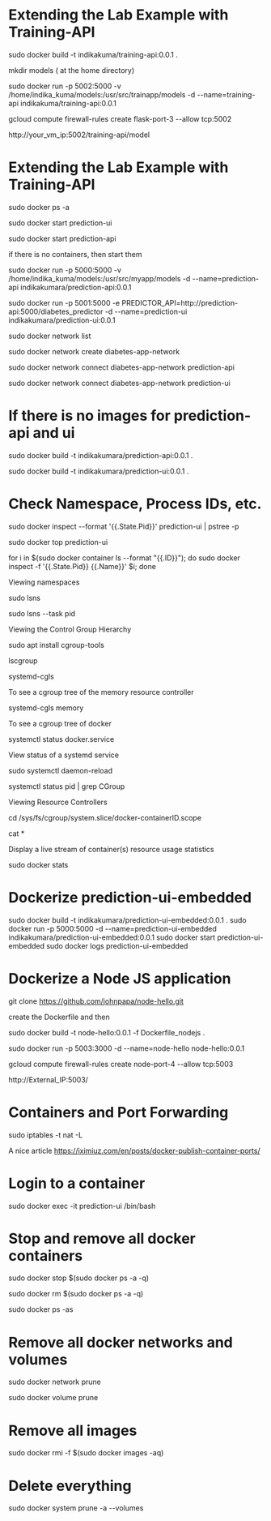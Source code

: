 # Extending the Lab Example with Training-API

sudo docker build -t indikakuma/training-api:0.0.1 .

mkdir models  ( at the home directory)

sudo docker run -p  5002:5000 -v /home/indika_kuma/models:/usr/src/trainapp/models -d --name=training-api indikakuma/training-api:0.0.1

gcloud compute firewall-rules create flask-port-3 --allow tcp:5002

http://your_vm_ip:5002/training-api/model

# Extending the Lab Example with Training-API


sudo docker ps -a

sudo docker start prediction-ui

sudo docker start prediction-api

if there is no containers, then start them 

sudo docker run -p  5000:5000 -v /home/indika_kuma/models:/usr/src/myapp/models -d --name=prediction-api indikakumara/prediction-api:0.0.1

sudo docker run -p 5001:5000 -e PREDICTOR_API=http://prediction-api:5000/diabetes_predictor -d --name=prediction-ui indikakumara/prediction-ui:0.0.1


sudo docker network list

sudo docker network create diabetes-app-network 

sudo docker network connect diabetes-app-network prediction-api

sudo docker network connect diabetes-app-network prediction-ui

# If there is no images for prediction-api and ui

sudo docker build -t indikakumara/prediction-api:0.0.1 .

sudo docker build -t indikakumara/prediction-ui:0.0.1 .


# Check Namespace, Process IDs, etc.

sudo docker inspect --format '{{.State.Pid}}' prediction-ui | pstree -p 

sudo docker top prediction-ui

for i in $(sudo docker container ls --format "{{.ID}}"); do sudo docker inspect -f '{{.State.Pid}} {{.Name}}' $i; done

Viewing namespaces

sudo lsns 

sudo lsns --task pid

Viewing the Control Group Hierarchy

sudo apt install cgroup-tools

lscgroup 

systemd-cgls

To see a cgroup tree of the memory resource controller

systemd-cgls memory

To see a cgroup tree of docker

systemctl status docker.service

View status of a systemd service 

sudo systemctl daemon-reload

systemctl status pid | grep CGroup

Viewing Resource Controllers

cd /sys/fs/cgroup/system.slice/docker-containerID.scope

cat *

Display a live stream of container(s) resource usage statistics

sudo docker stats

# Dockerize prediction-ui-embedded

sudo docker build -t indikakumara/prediction-ui-embedded:0.0.1 .
sudo docker run -p  5000:5000 -d --name=prediction-ui-embedded indikakumara/prediction-ui-embedded:0.0.1
sudo docker start prediction-ui-embedded
sudo docker logs prediction-ui-embedded


# Dockerize a Node JS application

git clone https://github.com/johnpapa/node-hello.git

create the Dockerfile and then

sudo docker build -t node-hello:0.0.1 -f Dockerfile_nodejs .

sudo docker run -p  5003:3000 -d --name=node-hello node-hello:0.0.1

gcloud compute firewall-rules create node-port-4 --allow tcp:5003

http://External_IP:5003/


# Containers and Port Forwarding

sudo iptables -t nat -L

 A nice article https://iximiuz.com/en/posts/docker-publish-container-ports/

# Login to a container

sudo docker exec -it prediction-ui /bin/bash

# Stop and remove all docker containers

sudo docker stop $(sudo docker ps -a -q)

sudo docker rm $(sudo docker ps -a -q)

sudo docker ps -as


# Remove all docker networks and volumes

sudo docker network prune

sudo docker volume prune

# Remove all images

sudo docker rmi -f $(sudo docker images -aq)

# Delete everything

sudo docker system prune -a --volumes
